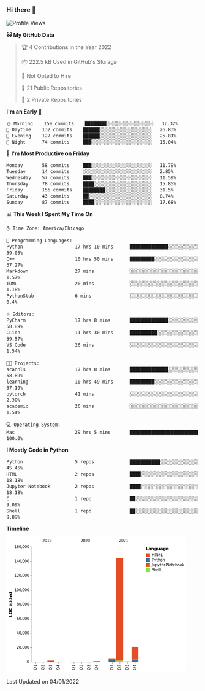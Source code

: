 ### Hi there 👋

<!--
**cauliyang/cauliyang** is a ✨ _special_ ✨ repository because its `README.md` (this file) appears on your GitHub profile.

Here are some ideas to get you started:

- 🔭 I’m currently working on ...
- 🌱 I’m currently learning ...
- 👯 I’m looking to collaborate on ...
- 🤔 I’m looking for help with ...
- 💬 Ask me about ...
- 📫 How to reach me: ...
- 😄 Pronouns: ...
- ⚡ Fun fact: ...
-->

<!--START_SECTION:waka-->
![Profile Views](http://img.shields.io/badge/Profile%20Views-0-blue)

**🐱 My GitHub Data** 

> 🏆 4 Contributions in the Year 2022
 > 
> 📦 222.5 kB Used in GitHub's Storage 
 > 
> 🚫 Not Opted to Hire
 > 
> 📜 21 Public Repositories 
 > 
> 🔑 2 Private Repositories  
 > 
**I'm an Early 🐤** 

```text
🌞 Morning    159 commits    ████████░░░░░░░░░░░░░░░░░   32.32% 
🌆 Daytime    132 commits    ██████░░░░░░░░░░░░░░░░░░░   26.83% 
🌃 Evening    127 commits    ██████░░░░░░░░░░░░░░░░░░░   25.81% 
🌙 Night      74 commits     ███░░░░░░░░░░░░░░░░░░░░░░   15.04%

```
📅 **I'm Most Productive on Friday** 

```text
Monday       58 commits     ███░░░░░░░░░░░░░░░░░░░░░░   11.79% 
Tuesday      14 commits     ░░░░░░░░░░░░░░░░░░░░░░░░░   2.85% 
Wednesday    57 commits     ███░░░░░░░░░░░░░░░░░░░░░░   11.59% 
Thursday     78 commits     ████░░░░░░░░░░░░░░░░░░░░░   15.85% 
Friday       155 commits    ████████░░░░░░░░░░░░░░░░░   31.5% 
Saturday     43 commits     ██░░░░░░░░░░░░░░░░░░░░░░░   8.74% 
Sunday       87 commits     ████░░░░░░░░░░░░░░░░░░░░░   17.68%

```


📊 **This Week I Spent My Time On** 

```text
⌚︎ Time Zone: America/Chicago

💬 Programming Languages: 
Python                   17 hrs 10 mins      ██████████████░░░░░░░░░░░   59.05% 
C++                      10 hrs 50 mins      █████████░░░░░░░░░░░░░░░░   37.27% 
Markdown                 27 mins             ░░░░░░░░░░░░░░░░░░░░░░░░░   1.57% 
TOML                     20 mins             ░░░░░░░░░░░░░░░░░░░░░░░░░   1.18% 
PythonStub               6 mins              ░░░░░░░░░░░░░░░░░░░░░░░░░   0.4%

🔥 Editors: 
PyCharm                  17 hrs 8 mins       ██████████████░░░░░░░░░░░   58.89% 
CLion                    11 hrs 30 mins      ██████████░░░░░░░░░░░░░░░   39.57% 
VS Code                  26 mins             ░░░░░░░░░░░░░░░░░░░░░░░░░   1.54%

🐱‍💻 Projects: 
scannls                  17 hrs 8 mins       ██████████████░░░░░░░░░░░   58.89% 
learning                 10 hrs 49 mins      █████████░░░░░░░░░░░░░░░░   37.19% 
pytorch                  41 mins             ░░░░░░░░░░░░░░░░░░░░░░░░░   2.38% 
academic                 26 mins             ░░░░░░░░░░░░░░░░░░░░░░░░░   1.54%

💻 Operating System: 
Mac                      29 hrs 5 mins       █████████████████████████   100.0%

```

**I Mostly Code in Python** 

```text
Python                   5 repos             ███████████░░░░░░░░░░░░░░   45.45% 
HTML                     2 repos             ████░░░░░░░░░░░░░░░░░░░░░   18.18% 
Jupyter Notebook         2 repos             ████░░░░░░░░░░░░░░░░░░░░░   18.18% 
C                        1 repo              ██░░░░░░░░░░░░░░░░░░░░░░░   9.09% 
Shell                    1 repo              ██░░░░░░░░░░░░░░░░░░░░░░░   9.09%

```


**Timeline**

![Chart not found](https://raw.githubusercontent.com/cauliyang/cauliyang/main/charts/bar_graph.png) 


 Last Updated on 04/01/2022
<!--END_SECTION:waka-->
